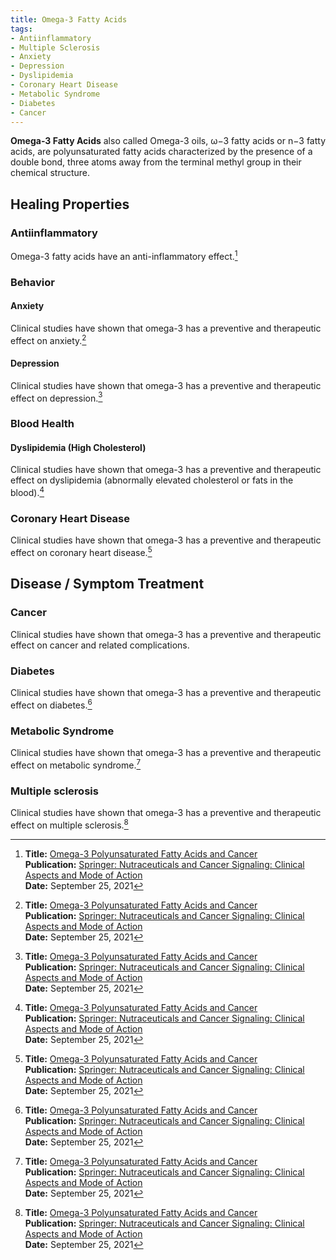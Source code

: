 ```yaml
---
title: Omega-3 Fatty Acids
tags:
- Antiinflammatory
- Multiple Sclerosis
- Anxiety
- Depression
- Dyslipidemia
- Coronary Heart Disease
- Metabolic Syndrome
- Diabetes
- Cancer
---
```

**Omega-3 Fatty Acids** also called Omega-3 oils, ω−3 fatty acids or n−3 fatty acids, are polyunsaturated fatty acids characterized by the presence of a double bond, three atoms away from the terminal methyl group in their chemical structure.

## Healing Properties

### Antiinflammatory

Omega-3 fatty acids have an anti-inflammatory effect.[^1]

### Behavior

#### Anxiety

Clinical studies have shown that omega-3 has a preventive and therapeutic effect on anxiety.[^1]

#### Depression

Clinical studies have shown that omega-3 has a preventive and therapeutic effect on depression.[^1]

### Blood Health

#### Dyslipidemia (High Cholesterol)

Clinical studies have shown that omega-3 has a preventive and therapeutic effect on dyslipidemia (abnormally elevated cholesterol or fats in the blood).[^1]

### Coronary Heart Disease

Clinical studies have shown that omega-3 has a preventive and therapeutic effect on coronary heart disease.[^1]

## Disease / Symptom Treatment

### Cancer

Clinical studies have shown that omega-3 has a preventive and therapeutic effect on cancer and related complications.

### Diabetes

Clinical studies have shown that omega-3 has a preventive and therapeutic effect on diabetes.[^1]

### Metabolic Syndrome

Clinical studies have shown that omega-3 has a preventive and therapeutic effect on metabolic syndrome.[^1]

### Multiple sclerosis

Clinical studies have shown that omega-3 has a preventive and therapeutic effect on multiple sclerosis.[^1]

[^1]: **Title:** [Omega-3 Polyunsaturated Fatty Acids and Cancer](https://link.springer.com/chapter/10.1007/978-3-030-74035-1_22)<br>
**Publication:** [Springer: Nutraceuticals and Cancer Signaling: Clinical Aspects and Mode of Action](https://link.springer.com/book/10.1007/978-3-030-74035-1)<br>
**Date:** September 25, 2021

[^5]: **Title:** [ ]( )<br>
**Institution(s):** <br>
**Publication:** [ ]( )<br>
**Date:** <br>
[Archive](https://ipfs.io/ipfs/)